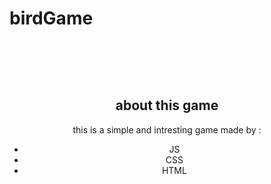 # birdGame
<div align='center'>
  <br />
  <p>
    <a href='https://github.com/sorooshhm/birdGame'><img src='https://uupload.ir/files/04f1_untitled_-_google_chrome_1_16_2021_2_28_27_pm.png' alt='' />
</a>
  </p>
    <br />
  <p>

  </p>
  <h2>about this game</h2>
  <div>this is a simple and intresting game made by :
  
  <ul>
  <li>JS</li>
  <li>CSS</li>
  <li>HTML</li>
  
</ul>
</div>


